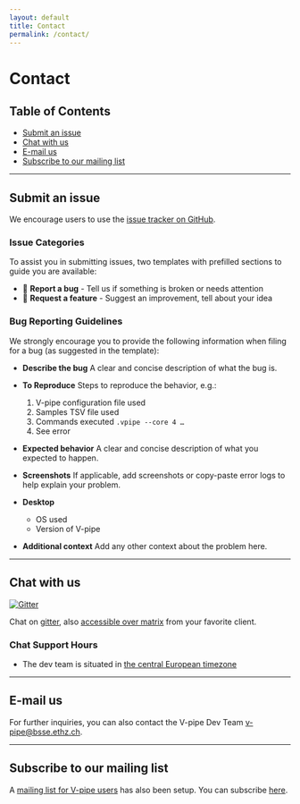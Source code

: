 ```yaml
---
layout: default
title: Contact
permalink: /contact/
---
```



# Contact

## Table of Contents
- [Submit an issue](#submit-an-issue)
- [Chat with us](#chat-with-us)
- [E-mail us](#e-mail-us)
- [Subscribe to our mailing list](#subscribe-to-our-mailing-list)

---

## Submit an issue

We encourage users to use the [issue tracker on GitHub](https://github.com/cbg-ethz/V-pipe/issues).

### Issue Categories

To assist you in submitting issues, two templates with prefilled sections to guide you are available:

- 🐛 **Report a bug** - Tell us if something is broken or needs attention
- 🙋 **Request a feature** - Suggest an improvement, tell about your idea

### Bug Reporting Guidelines

We strongly encourage you to provide the following information when filing for a bug (as suggested in the template):

- **Describe the bug**
  A clear and concise description of what the bug is.

- **To Reproduce**
  Steps to reproduce the behavior, e.g.:

  1. V-pipe configuration file used
  2. Samples TSV file used 
  3. Commands executed `.vpipe --core 4 …`
  4. See error

- **Expected behavior**
  A clear and concise description of what you expected to happen.

- **Screenshots**
  If applicable, add screenshots or copy-paste error logs to help explain your problem.

- **Desktop**
  - OS used
  - Version of V-pipe

- **Additional context**
  Add any other context about the problem here.

---

## Chat with us

[![Gitter](https://badges.gitter.im/repo.svg)](https://gitter.im/V-pipe/community?utm_source=badge&utm_medium=badge&utm_campaign=pr-badge)


Chat on [gitter](https://gitter.im/V-pipe/community), also [accessible over matrix](https://matrix.to/#/#V-pipe_community:gitter.im?utm_source=gitter) from your favorite client.


### Chat Support Hours

- The dev team is situated in [the central European timezone ](https://time.is/Switzerland)

---

## E-mail us

For further inquiries, you can also contact the V-pipe Dev Team <v-pipe@bsse.ethz.ch>.

---

## Subscribe to our mailing list

A [mailing list for V-pipe users](https://sympa.ethz.ch/sympa/info/v-pipe-users) has also been setup. You can subscribe [here](https://sympa.ethz.ch/sympa/subscribe/v-pipe-users).
